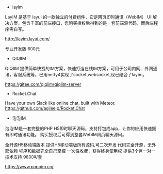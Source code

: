 

* layim

LayIM 是基于 layui 的一款独立的付费组件，它是网页即时通讯（WebIM） UI 解决方案，包含丰富的前端接口，您购买授权后得到的是一套前端源代码，而后端程序需自写。

http://layim.layui.com/

专业开发版 600元

* QIQIIM

QIQIIM 提供简单快捷的IM方案，快速打造在线IM方案，可用于公司内网、外网通讯，客服系统等，已用netty4实现了socket,websocket,现已结合了layim。

https://gitee.com/qiqiim/qiqiim-server

* Rocket.Chat

Have your own Slack like online chat, built with Meteor.
https://github.com/agileeip/Rocket.Chat

* 泡泡IM

泡泡IM是一套完整的PHP H5即时聊天源码，支持打包成app，让你的应用快速拥有即时通讯功能。 购买授权后可得到整套WebIM网页聊天源码。

全开源H5移动端版本
提供H5移动端版所有源码,可二次开发
代码完全开源，无外部依赖
程序和数据完全自己掌控
一次性收费，获得终身使用权
提供3个月一对一技术支持
9800¥/套

https://www.popoim.cn/
